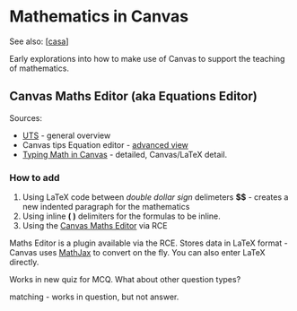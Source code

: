 # Mathematics in Canvas

See also: [[casa]]

Early explorations into how to make use of Canvas to support the teaching of mathematics.

## Canvas Maths Editor (aka Equations Editor)

Sources: 

- [UTS](https://lx.uts.edu.au/collections/building-your-canvas-course/resources/canvas-math-editor/) - general overview
- Canvas tips Equation editor - [advanced view](https://community.canvaslms.com/t5/Canvas-Resource-Documents/Canvas-Equation-Editor-Tips-Advanced-View/ta-p/387058)
- [Typing Math in Canvas](https://www.cs.odu.edu/~zeil/cs390/latest/Public/texmath/index.html) - detailed, Canvas/LaTeX detail.

### How to add

1. Using LaTeX code between _double dollar sign_ delimeters **$$** - creates a new indented paragraph for the mathematics
2. Using inline **\( \)** delimiters for the formulas to be inline.
2. Using the [Canvas Maths Editor](https://lx.uts.edu.au/collections/building-your-canvas-course/resources/canvas-math-editor/#maths_editor) via RCE

Maths Editor is a plugin available via the RCE. Stores data in LaTeX format - Canvas uses [MathJax](https://www.mathjax.org/) to convert on the fly.  You can also enter LaTeX directly.

Works in new quiz for MCQ. What about other question types?

matching - works in question, but not answer.

[//begin]: # "Autogenerated link references for markdown compatibility"
[casa]: casa "Contextually Appropriate Scaffolding Assemblages (CASA)"
[//end]: # "Autogenerated link references"